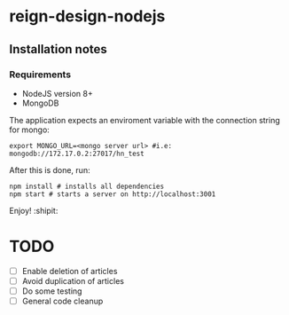 # reign-design-nodejs

## Installation notes

### Requirements
- NodeJS version 8+
- MongoDB

The application expects an enviroment variable with the connection string for mongo:
```shell
export MONGO_URL=<mongo server url> #i.e: mongodb://172.17.0.2:27017/hn_test
```

After this is done, run:
```shell
npm install # installs all dependencies
npm start # starts a server on http://localhost:3001
```

Enjoy! :shipit:

# TODO

  - [ ] Enable deletion of articles
  - [ ] Avoid duplication of articles
  - [ ] Do some testing
  - [ ] General code cleanup
